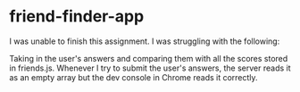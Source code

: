 # friend-finder-app

I was unable to finish this assignment. I was struggling with the following:

Taking in the user's answers and comparing them with all the scores stored in friends.js. Whenever I try to submit the user's answers, the server reads it as an empty array but the dev console in Chrome reads it correctly.